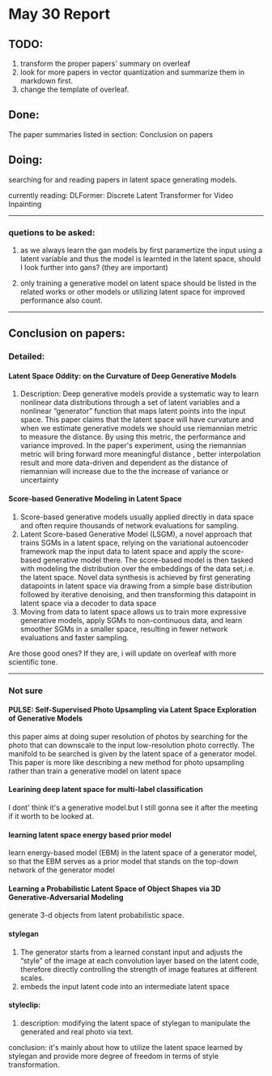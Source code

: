 # May 30 Report


## TODO:

1. transform the proper papers' summary on overleaf
2. look for more papers in vector quantization and summarize them in markdown first.
3. change the template of overleaf.
   
## Done:
The paper summaries listed in section: Conclusion on papers
## Doing:

searching for and reading papers in latent space generating models. 

currently reading: DLFormer: Discrete Latent Transformer for Video Inpainting


----------------------

### quetions to be asked:
1. as we always learn the gan models by first paramertize the input using a latent variable and thus the model is learnted in the latent space, should I look further into gans? (they are important)

2. only training a generative model on latent space should be listed in the related works or other models or utilizing latent space for improved performance also count.

------------------------

## Conclusion on papers:

### Detailed:

#### Latent Space Oddity: on the Curvature of Deep Generative Models
1. Description: Deep generative models provide a systematic way to learn nonlinear data distributions through a set of latent variables and a nonlinear “generator” function that maps latent points into the input space. This paper claims that the latent space will have curvature and when we estimate generative models we should use riemannian metric to measure the distance. By using this metric, the performance and variance improved. In the paper's experiment, using the riemannian metric will bring forward more meaningful distance , better interpolation result and more data-driven and dependent as the distance of riemannian will increase due to the the increase of variance or uncertainty




#### Score-based Generative Modeling in Latent Space
1. Score-based generative models usually applied directly in data space and often require thousands of network evaluations for sampling.
2. Latent Score-based Generative Model (LSGM), a novel approach that trains SGMs in a latent space, relying on the variational autoencoder framework
   map the input data to latent space and apply the score-based generative model there. The score-based model is then tasked with modeling the distribution over the embeddings of the data set,i.e. the latent space. Novel data synthesis is achieved by first generating datapoints in latent space  via drawing from a simple base distribution followed by iterative denoising, and then transforming this datapoint in latent space via a decoder to data space
3. Moving from data to latent space allows us to train more expressive generative models, apply SGMs to non-continuous data, and learn smoother SGMs in a smaller space, resulting in fewer network evaluations and faster sampling.



Are those good ones? If they are, i will update on overleaf with more scientific tone.




---------------------------

### Not sure

#### PULSE: Self-Supervised Photo Upsampling via Latent Space Exploration of Generative Models
this paper aims at doing super resolution of photos by searching for the photo that can downscale to the input low-resolution photo correctly. The manifold to be searched is given by the latent space of a generator model. This paper is more like describing a new method for photo upsampling rather than train a generative model on latent space

#### Learining deep latent space for multi-label classification
I dont' think it's a generative model.but I still gonna see it after the meeting if it worth to be looked at.


#### learning latent space energy based prior model
learn energy-based model (EBM) in the latent space of a generator model, so that the EBM serves as a prior model that stands on the top-down network of the generator model  

#### Learning a Probabilistic Latent Space of Object Shapes via 3D Generative-Adversarial Modeling
generate 3-d objects from latent probabilistic space.


#### stylegan
1. The generator starts from a learned constant input and adjusts the “style” of
the image at each convolution layer based on the latent
code, therefore directly controlling the strength of image
features at different scales. 
2. embeds the input latent code into an intermediate latent space



#### styleclip:
1. description: modifying the latent space of stylegan to manipulate the generated and real photo via text.

conclusion: it's mainly about how to utilize the latent space learned by stylegan and provide more degree of freedom in terms of style transformation.


